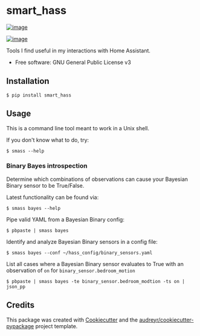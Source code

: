 # smart\_hass

[![image](https://img.shields.io/pypi/v/smart_hass.svg)](https://pypi.python.org/pypi/smart_hass)

[![image](https://img.shields.io/travis/jlmcgehee21/smart_hass.svg)](https://travis-ci.org/jlmcgehee21/smart_hass)

Tools I find useful in my interactions with Home Assistant.

-   Free software: GNU General Public License v3

## Installation
```
$ pip install smart_hass
```

## Usage

This is a command line tool meant to work in a Unix shell.

If you don't know what to do, try:

```
$ smass --help
```

### Binary Bayes introspection
Determine which combinations of observations can cause your Bayesian Binary
sensor to be True/False.

Latest functionality can be found via:

```
$ smass bayes --help
```

Pipe valid YAML from a Bayesian Binary config:

```
$ pbpaste | smass bayes
```

Identify and analyze Bayesian Binary sensors in a config file:

```
$ smass bayes --conf ~/hass_config/binary_sensors.yaml
```

List all cases where a Bayesian Binary sensor evaluates to True with an
observation of `on` for `binary_sensor.bedroom_motion`

```
$ pbpaste | smass bayes -te binary_sensor.bedroom_modtion -ts on | json_pp
```





## Credits

This package was created with
[Cookiecutter](https://github.com/audreyr/cookiecutter) and the
[audreyr/cookiecutter-pypackage](https://github.com/audreyr/cookiecutter-pypackage)
project template.
